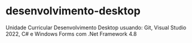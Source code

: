 # desenvolvimento-desktop
Unidade Curricular Desenvolvimento Desktop usuando: Git, Visual Studio 2022, C# e Windows Forms com .Net Framework 4.8
